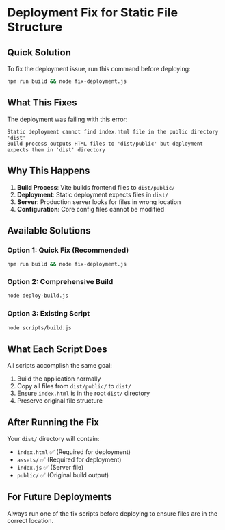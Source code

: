 # Deployment Fix for Static File Structure

## Quick Solution

To fix the deployment issue, run this command before deploying:

```bash
npm run build && node fix-deployment.js
```

## What This Fixes

The deployment was failing with this error:
```
Static deployment cannot find index.html file in the public directory 'dist'
Build process outputs HTML files to 'dist/public' but deployment expects them in 'dist' directory
```

## Why This Happens

1. **Build Process**: Vite builds frontend files to `dist/public/`
2. **Deployment**: Static deployment expects files in `dist/` 
3. **Server**: Production server looks for files in wrong location
4. **Configuration**: Core config files cannot be modified

## Available Solutions

### Option 1: Quick Fix (Recommended)
```bash
npm run build && node fix-deployment.js
```

### Option 2: Comprehensive Build
```bash
node deploy-build.js
```

### Option 3: Existing Script
```bash
node scripts/build.js
```

## What Each Script Does

All scripts accomplish the same goal:
1. Build the application normally
2. Copy all files from `dist/public/` to `dist/`
3. Ensure `index.html` is in the root `dist/` directory
4. Preserve original file structure

## After Running the Fix

Your `dist/` directory will contain:
- `index.html` ✅ (Required for deployment)
- `assets/` ✅ (Required for deployment)  
- `index.js` ✅ (Server file)
- `public/` ✅ (Original build output)

## For Future Deployments

Always run one of the fix scripts before deploying to ensure files are in the correct location.